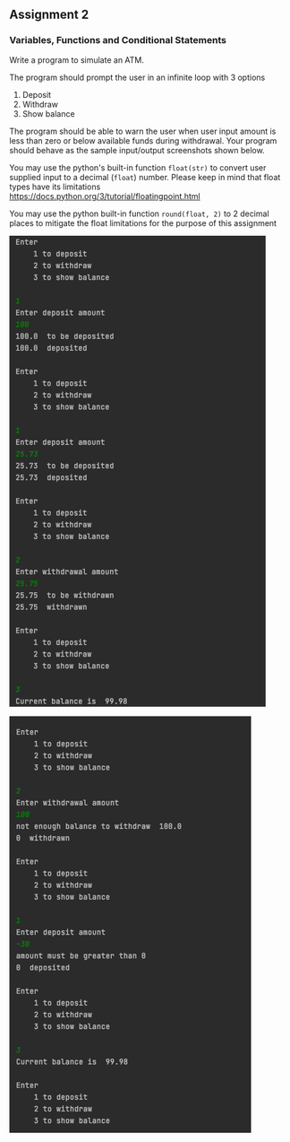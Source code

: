 ## Assignment 2
### Variables, Functions and Conditional Statements

Write a program to simulate an ATM.

The program should prompt the user in an infinite loop with 3 options
1. Deposit
2. Withdraw
3. Show balance

The program should be able to warn the user when user input amount is less than zero or 
below available funds during withdrawal.
Your program should behave as the sample input/output screenshots shown below.

You may use the python's built-in function `float(str)` to convert user supplied input to a decimal (`float`) number.
Please keep in mind that float types have its limitations https://docs.python.org/3/tutorial/floatingpoint.html

You may use the python built-in function `round(float, 2)` to 2 decimal places to mitigate the float limitations for 
the purpose of this assignment

![screenshot1](images/screenshot1.png)

![screenshot2](images/screenshot2.png)